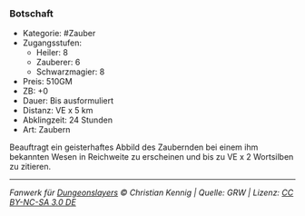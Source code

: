 ### Botschaft

- Kategorie: #Zauber
- Zugangsstufen:
  - Heiler: 8
  - Zauberer: 6
  - Schwarzmagier: 8
- Preis: 510GM
- ZB: +0
- Dauer: Bis ausformuliert
- Distanz: VE x 5 km
- Abklingzeit: 24 Stunden
- Art: Zaubern

Beauftragt ein geisterhaftes Abbild des Zaubernden bei einem ihm bekannten Wesen in Reichweite zu erscheinen und bis zu VE x 2 Wortsilben zu zitieren.

---

_Fanwerk für [Dungeonslayers](https://www.dungeonslayers.net/) © Christian Kennig | Quelle: GRW | Lizenz: [CC BY-NC-SA 3.0 DE](https://creativecommons.org/licenses/by-nc-sa/3.0/de/)_
